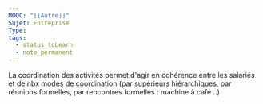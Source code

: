 ```yaml
---
MOOC: "[[Autre]]"
Sujet: Entreprise
Type: 
tags:
  - status_toLearn
  - note_permanent
---
```

La coordination des activités permet d'agir en cohérence entre les salariés et de nbx modes de coordination (par supérieurs hiérarchiques, par réunions formelles, par rencontres formelles : machine à café ..)
